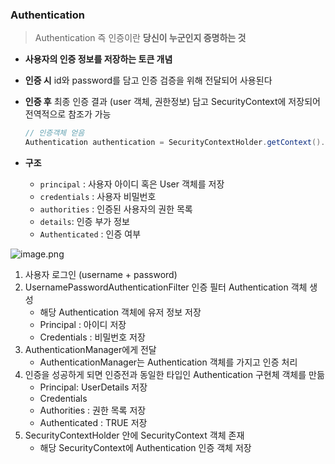 ### Authentication

> Authentication 즉 인증이란 **당신이 누군인지 증명하는 것**
>
- **사용자의 인증 정보를 저장하는 토큰 개념**
- **인증 시** id와 password를 담고 인증 검증을 위해 전달되어 사용된다
- **인증 후** 최종 인증 결과 (user 객체, 권한정보) 담고 SecurityContext에 저장되어 전역적으로 참조가 가능

    ```java
    // 인증객체 얻음
    Authentication authentication = SecurityContextHolder.getContext().getAuthentication()
    ```

- **구조**
    - `principal` : 사용자 아이디 혹은 User 객체를 저장
    - `credentials` : 사용자 비밀번호
    - `authorities` : 인증된 사용자의 권한 목록
    - `details`: 인증 부가 정보
    - `Authenticated` : 인증 여부

![image.png](https://prod-files-secure.s3.us-west-2.amazonaws.com/7f2365ae-ea78-4340-b09d-9671c8c311c7/6ea9dd64-611f-4491-a7cd-8351cfb90119/image.png)

1. 사용자 로그인 (username + password)
2. UsernamePasswordAuthenticationFilter 인증 필터 Authentication 객체 생성
    - 해당 Authentication 객체에 유저 정보 저장
    - Principal : 아이디 저장
    - Credentials : 비밀번호 저장
3. AuthenticationManager에게 전달
    - AuthenticationManager는 Authentication 객체를 가지고 인증 처리
4. 인증을 성공하게 되면  인증전과 동일한 타입인 Authentication 구현체 객체를 만듦
    - Principal: UserDetails 저장
    - Credentials
    - Authorities : 권한 목록 저장
    - Authenticated : TRUE 저장
5. SecurityContextHolder 안에 SecurityContext 객체 존재
    - 해당 SecurityContext에 Authentication 인증 객체 저장